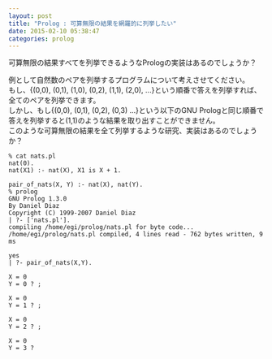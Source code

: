 ```yaml
---
layout: post
title: "Prolog : 可算無限の結果を網羅的に列挙したい"
date: 2015-02-10 05:38:47
categories: prolog
---
```

<p>可算無限の結果すべてを列挙できるようなPrologの実装はあるのでしょうか？</p>

<p>例として自然数のペアを列挙するプログラムについて考えさせてください。<br>
もし、{(0,0), (0,1), (1,0), (0,2), (1,1), (2,0), ...}という順番で答えを列挙すれば、全てのペアを列挙できます。<br>
しかし、もし{(0,0), (0,1), (0,2), (0,3) ...}という以下のGNU Prologと同じ順番で答えを列挙すると(1,1)のような結果を取り出すことができません。<br>
このような可算無限の結果を全て列挙するような研究、実装はあるのでしょうか？</p>

<pre><code>% cat nats.pl
nat(0).
nat(X1) :- nat(X), X1 is X + 1.

pair_of_nats(X, Y) :- nat(X), nat(Y).
% prolog
GNU Prolog 1.3.0
By Daniel Diaz
Copyright (C) 1999-2007 Daniel Diaz
| ?- ['nats.pl'].
compiling /home/egi/prolog/nats.pl for byte code...
/home/egi/prolog/nats.pl compiled, 4 lines read - 762 bytes written, 9 ms

yes
| ?- pair_of_nats(X,Y).

X = 0
Y = 0 ? ;

X = 0
Y = 1 ? ;

X = 0
Y = 2 ? ;

X = 0
Y = 3 ? 
</code></pre>
